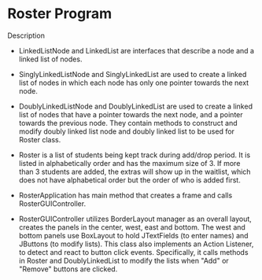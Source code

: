 # Roster Program


Description

* LinkedListNode and LinkedList are interfaces that describe a node and a linked list of nodes.

* SinglyLinkedListNode and SinglyLinkedList are used to create a linked list of nodes in which each node has only
one pointer towards the next node.

* DoublyLinkedListNode and DoublyLinkedList are used to create a linked list of nodes that have a pointer towards
the next node, and a pointer towards the previous node. They contain methods to construct and modify doubly linked 
list node and doubly linked list to be used for Roster class.

* Roster is a list of students being kept track during add/drop period. It is listed in alphabetically order and
has the maximum size of 3. If more than 3 students are added, the extras will show up in the waitlist, which does 
not have alphabetical order but the order of who is added first.

* RosterApplication has main method that creates a frame and calls RosterGUIController.

* RosterGUIController utilizes BorderLayout manager as an overall layout, creates the panels in the center, west, east
and bottom. The west and bottom panels use BoxLayout to hold JTextFields (to enter names) and JButtons (to modify lists). 
This class also implements an Action Listener, to detect and react to button click events. Specifically, it calls methods
in Roster and DoublyLinkedList to modify the lists when "Add" or "Remove" buttons are clicked. 


